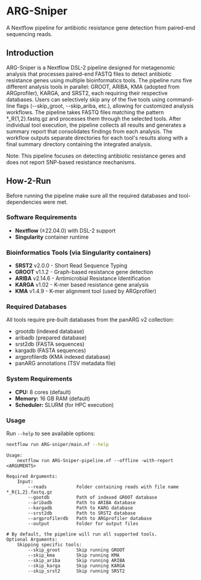 # ARG-Sniper

A Nextflow pipeline for antibiotic resistance gene detection from paired-end sequencing reads.

## Introduction

ARG-Sniper is a Nextflow DSL-2 pipeline designed for metagenomic analysis that processes paired-end FASTQ files to detect antibiotic resistance genes using multiple bioinformatics tools. The pipeline runs five different analysis tools in parallel: GROOT, ARIBA, KMA (adopted from ARGprofiler), KARGA, and SRST2, each requiring their respective databases.
Users can selectively skip any of the five tools using command-line flags (--skip_groot, --skip_ariba, etc.), allowing for customized analysis workflows. The pipeline takes FASTQ files matching the pattern *_R{1,2}.fastq.gz and processes them through the selected tools.
After individual tool execution, the pipeline collects all results and generates a summary report that consolidates findings from each analysis. The workflow outputs separate directories for each tool's results along with a final summary directory containing the integrated analysis.

Note: This pipeline focuses on detecting antibiotic resistance genes and does not report SNP-based resistance mechanisms.


## How-2-Run
Before running the pipeline make sure all the required databases and tool-dependencies were met.

### Software Requirements
- **Nextflow** (≥22.04.0) with DSL-2 support
- **Singularity** container runtime

### Bioinformatics Tools (via Singularity containers)
- **SRST2** v2.0.0 - Short Read Sequence Typing
- **GROOT** v1.1.2 - Graph-based resistance gene detection  
- **ARIBA** v2.14.6 - Antimicrobial Resistance Identification
- **KARGA** v1.02 - K-mer based resistance gene analysis
- **KMA** v1.4.9 - K-mer alignment tool (used by ARGprofiler)

### Required Databases
All tools require pre-built databases from the panARG v2 collection:
- grootdb (indexed database)
- aribadb (prepared database)
- srst2db (FASTA sequences)
- kargadb (FASTA sequences) 
- argprofilerdb (KMA indexed database)
- panARG annotations (TSV metadata file)

### System Requirements
- **CPU:** 8 cores (default)
- **Memory:** 16 GB RAM (default)
- **Scheduler:** SLURM (for HPC execution)

### Usage

Run `--help` to see available options:

```bash
nextflow run ARG-sniper/main.nf --help
```

```
Usage:
    nextflow run ARG-Sniper-pipeline.nf --offline -with-report <ARGUMENTS>

Required Arguments:
    Input:
        --reads           Folder containing reads with file name *_R{1,2}.fastq.gz
        --gootdb          Path of indexed GROOT database
        --aribadb         Path to ARIBA database
        --kargadb         Path to KARG database
        --srst2db         Path to SRST2 database
        --argprofilerdb   Path to ARGprofiler database
        --output          Folder for output files

# By default, the pipeline will run all supported tools.
Optional Arguments:
    Skipping specific tools:
        --skip_groot      Skip running GROOT
        --skip_kma        Skip running KMA
        --skip_ariba      Skip running ARIBA
        --skip_karga      Skip running KARGA
        --skip_srst2      Skip running SRST2
```
